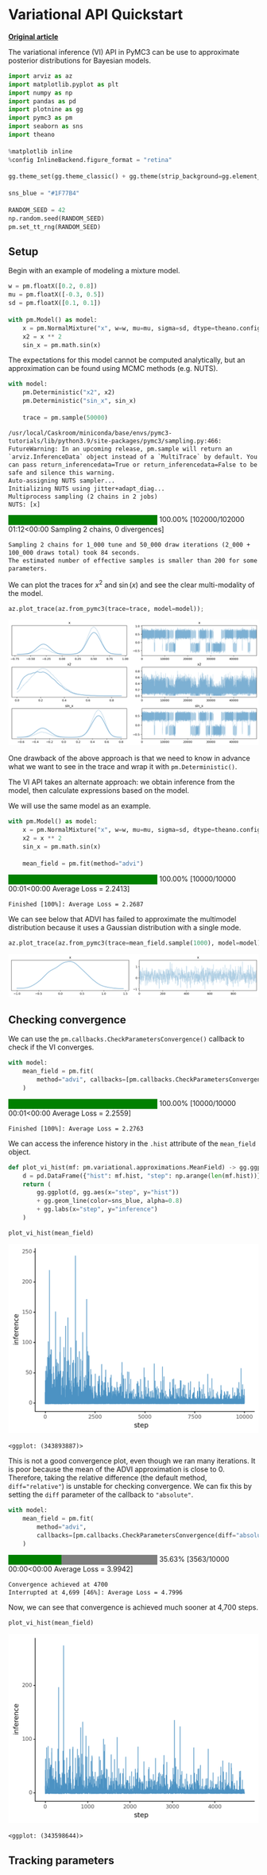 # Variational API Quickstart

[**Original article**](https://docs.pymc.io/notebooks/variational_api_quickstart.html)

The variational inference (VI) API in PyMC3 can be use to approximate posterior distributions for Bayesian models.

```python
import arviz as az
import matplotlib.pyplot as plt
import numpy as np
import pandas as pd
import plotnine as gg
import pymc3 as pm
import seaborn as sns
import theano

%matplotlib inline
%config InlineBackend.figure_format = "retina"

gg.theme_set(gg.theme_classic() + gg.theme(strip_background=gg.element_blank()))

sns_blue = "#1F77B4"

RANDOM_SEED = 42
np.random.seed(RANDOM_SEED)
pm.set_tt_rng(RANDOM_SEED)
```

## Setup

Begin with an example of modeling a mixture model.

```python
w = pm.floatX([0.2, 0.8])
mu = pm.floatX([-0.3, 0.5])
sd = pm.floatX([0.1, 0.1])

with pm.Model() as model:
    x = pm.NormalMixture("x", w=w, mu=mu, sigma=sd, dtype=theano.config.floatX)
    x2 = x ** 2
    sin_x = pm.math.sin(x)
```

The expectations for this model cannot be computed analytically, but an approximation can be found using MCMC methods (e.g. NUTS).

```python
with model:
    pm.Deterministic("x2", x2)
    pm.Deterministic("sin_x", sin_x)

    trace = pm.sample(50000)
```

    /usr/local/Caskroom/miniconda/base/envs/pymc3-tutorials/lib/python3.9/site-packages/pymc3/sampling.py:466: FutureWarning: In an upcoming release, pm.sample will return an `arviz.InferenceData` object instead of a `MultiTrace` by default. You can pass return_inferencedata=True or return_inferencedata=False to be safe and silence this warning.
    Auto-assigning NUTS sampler...
    Initializing NUTS using jitter+adapt_diag...
    Multiprocess sampling (2 chains in 2 jobs)
    NUTS: [x]

<div>
    <style>
        /*Turns off some styling*/
        progress {
            /*gets rid of default border in Firefox and Opera.*/
            border: none;
            /*Needs to be in here for Safari polyfill so background images work as expected.*/
            background-size: auto;
        }
        .progress-bar-interrupted, .progress-bar-interrupted::-webkit-progress-bar {
            background: #F44336;
        }
    </style>
  <progress value='102000' class='' max='102000' style='width:300px; height:20px; vertical-align: middle;'></progress>
  100.00% [102000/102000 01:12<00:00 Sampling 2 chains, 0 divergences]
</div>

    Sampling 2 chains for 1_000 tune and 50_000 draw iterations (2_000 + 100_000 draws total) took 84 seconds.
    The estimated number of effective samples is smaller than 200 for some parameters.

We can plot the traces for $x^2$ and $\sin(x)$ and see the clear multi-modality of the model.

```python
az.plot_trace(az.from_pymc3(trace=trace, model=model));
```

![png](026_variational-api-quickstart_files/026_variational-api-quickstart_7_0.png)

One drawback of the above approach is that we need to know in advance what we want to see in the trace and wrap it with `pm.Deterministic()`.

The VI API takes an alternate approach: we obtain inference from the model, then calculate expressions based on the model.

We will use the same model as an example.

```python
with pm.Model() as model:
    x = pm.NormalMixture("x", w=w, mu=mu, sigma=sd, dtype=theano.config.floatX)
    x2 = x ** 2
    sin_x = pm.math.sin(x)

    mean_field = pm.fit(method="advi")
```

<div>
    <style>
        /*Turns off some styling*/
        progress {
            /*gets rid of default border in Firefox and Opera.*/
            border: none;
            /*Needs to be in here for Safari polyfill so background images work as expected.*/
            background-size: auto;
        }
        .progress-bar-interrupted, .progress-bar-interrupted::-webkit-progress-bar {
            background: #F44336;
        }
    </style>
  <progress value='10000' class='' max='10000' style='width:300px; height:20px; vertical-align: middle;'></progress>
  100.00% [10000/10000 00:01<00:00 Average Loss = 2.2413]
</div>

    Finished [100%]: Average Loss = 2.2687

We can see below that ADVI has failed to approximate the multimodel distribution because it uses a Gaussian distribution with a single mode.

```python
az.plot_trace(az.from_pymc3(trace=mean_field.sample(1000), model=model));
```

![png](026_variational-api-quickstart_files/026_variational-api-quickstart_11_0.png)

## Checking convergence

We can use the `pm.callbacks.CheckParametersConvergence()` callback to check if the VI converges.

```python
with model:
    mean_field = pm.fit(
        method="advi", callbacks=[pm.callbacks.CheckParametersConvergence()]
    )
```

<div>
    <style>
        /*Turns off some styling*/
        progress {
            /*gets rid of default border in Firefox and Opera.*/
            border: none;
            /*Needs to be in here for Safari polyfill so background images work as expected.*/
            background-size: auto;
        }
        .progress-bar-interrupted, .progress-bar-interrupted::-webkit-progress-bar {
            background: #F44336;
        }
    </style>
  <progress value='10000' class='' max='10000' style='width:300px; height:20px; vertical-align: middle;'></progress>
  100.00% [10000/10000 00:01<00:00 Average Loss = 2.2559]
</div>

    Finished [100%]: Average Loss = 2.2763

We can access the inference history in the `.hist` attribute of the `mean_field` object.

```python
def plot_vi_hist(mf: pm.variational.approximations.MeanField) -> gg.ggplot:
    d = pd.DataFrame({"hist": mf.hist, "step": np.arange(len(mf.hist))})
    return (
        gg.ggplot(d, gg.aes(x="step", y="hist"))
        + gg.geom_line(color=sns_blue, alpha=0.8)
        + gg.labs(x="step", y="inference")
    )
```

```python
plot_vi_hist(mean_field)
```

![png](026_variational-api-quickstart_files/026_variational-api-quickstart_16_0.png)

    <ggplot: (343893887)>

This is not a good convergence plot, even though we ran many iterations.
It is poor because the mean of the ADVI approximation is close to 0.
Therefore, taking the relative difference (the default method, `diff="relative"`) is unstable for checking convergence.
We can fix this by setting the `diff` parameter of the callback to `"absolute"`.

```python
with model:
    mean_field = pm.fit(
        method="advi",
        callbacks=[pm.callbacks.CheckParametersConvergence(diff="absolute")],
    )
```

<div>
    <style>
        /*Turns off some styling*/
        progress {
            /*gets rid of default border in Firefox and Opera.*/
            border: none;
            /*Needs to be in here for Safari polyfill so background images work as expected.*/
            background-size: auto;
        }
        .progress-bar-interrupted, .progress-bar-interrupted::-webkit-progress-bar {
            background: #F44336;
        }
    </style>
  <progress value='3563' class='' max='10000' style='width:300px; height:20px; vertical-align: middle;'></progress>
  35.63% [3563/10000 00:00<00:00 Average Loss = 3.9942]
</div>

    Convergence achieved at 4700
    Interrupted at 4,699 [46%]: Average Loss = 4.7996

Now, we can see that convergence is achieved much sooner at 4,700 steps.

```python
plot_vi_hist(mean_field)
```

![png](026_variational-api-quickstart_files/026_variational-api-quickstart_20_0.png)

    <ggplot: (343598644)>

## Tracking parameters

```python

```
